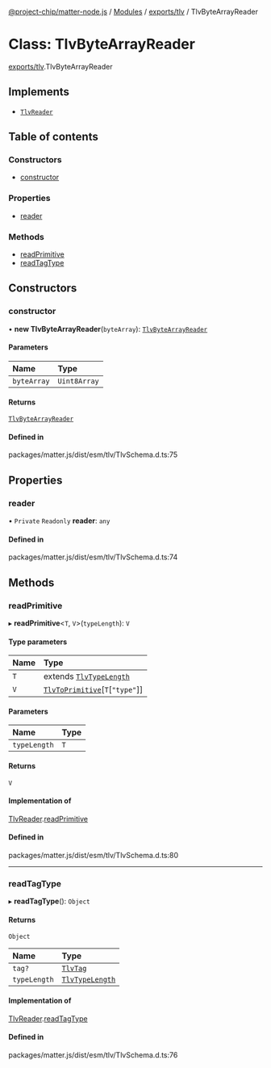[@project-chip/matter-node.js](../README.md) / [Modules](../modules.md) / [exports/tlv](../modules/exports_tlv.md) / TlvByteArrayReader

# Class: TlvByteArrayReader

[exports/tlv](../modules/exports_tlv.md).TlvByteArrayReader

## Implements

- [`TlvReader`](../interfaces/exports_tlv.TlvReader.md)

## Table of contents

### Constructors

- [constructor](exports_tlv.TlvByteArrayReader.md#constructor)

### Properties

- [reader](exports_tlv.TlvByteArrayReader.md#reader)

### Methods

- [readPrimitive](exports_tlv.TlvByteArrayReader.md#readprimitive)
- [readTagType](exports_tlv.TlvByteArrayReader.md#readtagtype)

## Constructors

### constructor

• **new TlvByteArrayReader**(`byteArray`): [`TlvByteArrayReader`](exports_tlv.TlvByteArrayReader.md)

#### Parameters

| Name | Type |
| :------ | :------ |
| `byteArray` | `Uint8Array` |

#### Returns

[`TlvByteArrayReader`](exports_tlv.TlvByteArrayReader.md)

#### Defined in

packages/matter.js/dist/esm/tlv/TlvSchema.d.ts:75

## Properties

### reader

• `Private` `Readonly` **reader**: `any`

#### Defined in

packages/matter.js/dist/esm/tlv/TlvSchema.d.ts:74

## Methods

### readPrimitive

▸ **readPrimitive**\<`T`, `V`\>(`typeLength`): `V`

#### Type parameters

| Name | Type |
| :------ | :------ |
| `T` | extends [`TlvTypeLength`](../modules/exports_tlv.md#tlvtypelength) |
| `V` | [`TlvToPrimitive`](../modules/exports_tlv.md#tlvtoprimitive)[`T`[``"type"``]] |

#### Parameters

| Name | Type |
| :------ | :------ |
| `typeLength` | `T` |

#### Returns

`V`

#### Implementation of

[TlvReader](../interfaces/exports_tlv.TlvReader.md).[readPrimitive](../interfaces/exports_tlv.TlvReader.md#readprimitive)

#### Defined in

packages/matter.js/dist/esm/tlv/TlvSchema.d.ts:80

___

### readTagType

▸ **readTagType**(): `Object`

#### Returns

`Object`

| Name | Type |
| :------ | :------ |
| `tag?` | [`TlvTag`](../modules/exports_tlv.md#tlvtag) |
| `typeLength` | [`TlvTypeLength`](../modules/exports_tlv.md#tlvtypelength) |

#### Implementation of

[TlvReader](../interfaces/exports_tlv.TlvReader.md).[readTagType](../interfaces/exports_tlv.TlvReader.md#readtagtype)

#### Defined in

packages/matter.js/dist/esm/tlv/TlvSchema.d.ts:76
